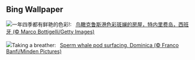 ## Bing Wallpaper
![](https://www.bing.com/th?id=OHR.CarnavalTenerife_ZH-CN1559136778_UHD.jpg&w=1000)一年四季都有鲜艳的色彩!:&nbsp;&ensp;[鸟瞰克鲁斯港色彩斑斓的房屋，特内里费岛，西班牙 (© Marco Bottigelli/Getty Images)](https://www.bing.com/th?id=OHR.CarnavalTenerife_ZH-CN1559136778_UHD.jpg)
<br><br/>
![](https://www.bing.com/th?id=OHR.DominicaWhales_EN-US7918259144_UHD.jpg&w=1000)Taking a breather:&nbsp;&ensp;[Sperm whale pod surfacing, Dominica (© Franco Banfi/Minden Pictures)](https://www.bing.com/th?id=OHR.DominicaWhales_EN-US7918259144_UHD.jpg)
<br><br/>
